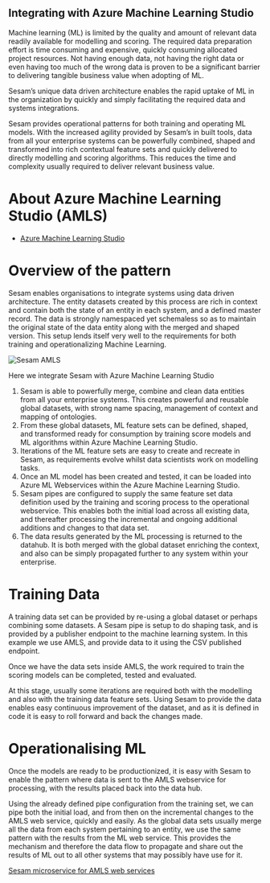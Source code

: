 ## Integrating with Azure Machine Learning Studio

Machine learning (ML) is limited by the quality and amount of relevant data readily available for modelling and scoring.  The required data preparation effort is time consuming and expensive, quickly consuming allocated project resources. Not having enough data, not having the right data or even having too much of the wrong data is proven to be a significant barrier to delivering tangible business value when adopting of ML.

Sesam’s unique data driven architecture enables the rapid uptake of ML in the organization by quickly and simply facilitating the required data and systems integrations.

Sesam provides operational patterns for both training and operating ML models. With the increased agility provided by Sesam’s in built tools, data from all your enterprise systems can be powerfully combined, shaped and transformed into rich contextual feature sets and quickly delivered to directly modelling and scoring algorithms. This reduces the time and complexity usually required to deliver relevant business value.

# About Azure Machine Learning Studio (AMLS)
- [Azure Machine Learning Studio](https://studio.azureml.net/?selectAccess=true&o=1#)

# Overview of the pattern
Sesam enables organisations to integrate systems using data driven architecture. The entity datasets created by this process are rich in context and contain both the state of an entity in each system, and a defined master record. The data is strongly namespaced yet schemaless so as to maintain the original state of the data entity along with the merged and shaped version. This setup lends itself very well to the requirements for both training and operationalizing Machine Learning.

![Sesam AMLS](https://github.com/sesam-community/wiki/raw/master/pictures/Sesam%20-%20Azure%20Machine%20Learning%20Studio.png "Sesam Azure Machine Learning Architecture")

Here we integrate Sesam with Azure Machine Learning Studio


1.	Sesam is able to powerfully merge, combine and clean data entities from all your enterprise systems. This creates powerful and reusable global datasets, with strong name spacing, management of context and mapping of ontologies.
2.	From these global datasets, ML feature sets can be defined, shaped, and transformed ready for consumption by training score models and ML algorithms within Azure Machine Learning Studio.
3.	Iterations of the ML feature sets are easy to create and recreate in Sesam, as requirements evolve whilst data scientists work on modelling tasks.
4.	Once an ML model has been created and tested, it can be loaded into Azure ML Webservices within the Azure Machine Learning Studio.
5.	Sesam pipes are configured to supply the same feature set data definition used by the training and scoring process to the operational webservice. This enables both the initial load across all existing data, and thereafter processing the incremental and ongoing additional additions and changes to that data set.
6.	The data results generated by the ML processing is returned to the datahub. It is both merged with the global dataset enriching the context, and also can be simply propagated further to any system within your enterprise.

# Training Data
A training data set can be provided by re-using a global dataset or perhaps combining some datasets. A Sesam pipe is setup to do shaping task, and is provided by a publisher endpoint to the machine learning system. In this example we use AMLS, and provide data to it using the CSV published endpoint.

Once we have the data sets inside AMLS, the work required to train the scoring models can be completed, tested and evaluated.

At this stage, usually some iterations are required both with the modelling and also with the training data feature sets. Using Sesam to provide the data enables easy continuous improvement of the dataset, and as it is defined in code it is easy to roll forward and back the changes made.

# Operationalising ML
Once the models are ready to be productionized, it is easy with Sesam to enable the pattern where data is sent to the AMLS webservice for processing, with the results placed back into the data hub.

Using the already defined pipe configuration from the training set, we can pipe both the initial load, and from then on the incremental changes to the AMLS web service, quickly and easily. As the global data sets usually merge all the data from each system pertaining to an entity, we use the same pattern with the results from the ML web service. This provides the mechanism and therefore the data flow to propagate and share out the results of ML out to all other systems that may possibly have use for it.

[Sesam microservice for AMLS web services](https://github.com/sesam-community/azure-ml-service)